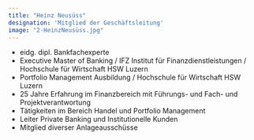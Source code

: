 ```yaml
---
title: "Heinz Neusüss"
designation: 'Mitglied der Geschäftsleitung'
image: "2-HeinzNeusüss.jpg"
---
```


- eidg. dipl. Bankfachexperte
- Executive Master of Banking / IFZ Institut für Finanzdienstleistungen / Hochschule für Wirtschaft HSW Luzern
- Portfolio Management Ausbildung / Hochschule für Wirtschaft HSW Luzern
- 25 Jahre Erfahrung im Finanzbereich mit Führungs- und Fach- und Projektverantwortung
- Tätigkeiten im Bereich Handel und Portfolio Management 
- Leiter Private Banking und Institutionelle Kunden
- Mitglied diverser Anlageausschüsse